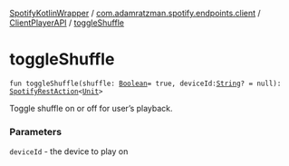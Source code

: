 [SpotifyKotlinWrapper](../../index.md) / [com.adamratzman.spotify.endpoints.client](../index.md) / [ClientPlayerAPI](index.md) / [toggleShuffle](./toggle-shuffle.md)

# toggleShuffle

`fun toggleShuffle(shuffle: `[`Boolean`](https://kotlinlang.org/api/latest/jvm/stdlib/kotlin/-boolean/index.html)` = true, deviceId: `[`String`](https://kotlinlang.org/api/latest/jvm/stdlib/kotlin/-string/index.html)`? = null): `[`SpotifyRestAction`](../../com.adamratzman.spotify.main/-spotify-rest-action/index.md)`<`[`Unit`](https://kotlinlang.org/api/latest/jvm/stdlib/kotlin/-unit/index.html)`>`

Toggle shuffle on or off for user’s playback.

### Parameters

`deviceId` - the device to play on